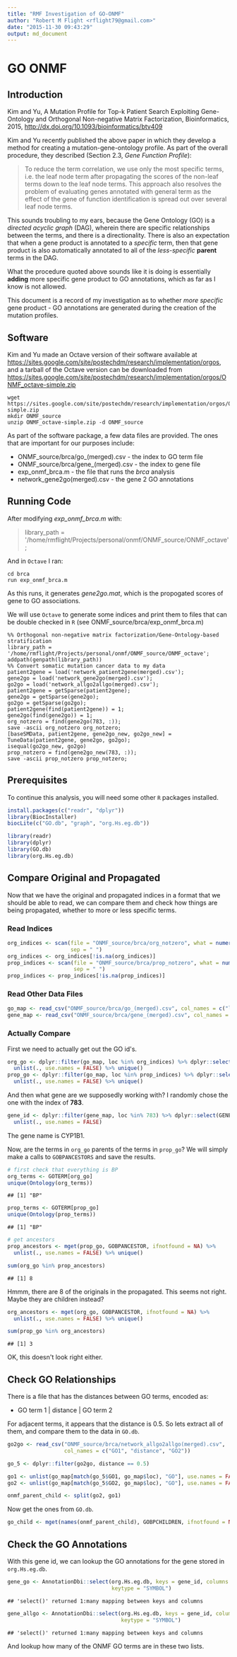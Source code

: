 ```yaml
---
title: "RMF Investigation of GO-ONMF"
author: "Robert M Flight <rflight79@gmail.com>"
date: "2015-11-30 09:43:29"
output: md_document
---
```


# GO ONMF

## Introduction

Kim and Yu, A Mutation Profile for Top-k Patient Search Exploiting Gene-Ontology
and Orthogonal Non-negative Matrix Factorization, Bioinformatics, 2015,
http://dx.doi.org/10.1093/bioinformatics/btv409

Kim and Yu recently published the above paper in which they develop a method
for creating a mutation-gene-ontology profile. As part of the overall procedure, 
they described (Section 2.3, *Gene Function Profile*):

> To reduce the term correlation, we use only the most specific terms, i.e. the leaf 
> node term after propagating the scores of the non-leaf terms down to the leaf node 
> terms. This approach also resolves the problem of evaluating genes annotated with 
> general term as the effect of the gene of function identification is spread out over 
> several leaf node terms.

This sounds troubling to my ears, because the Gene Ontology (GO) is a *directed 
acyclic graph* (DAG), wherein there are specific relationships between the terms, and
there is a directionality. There is also an expectation that when a gene product
is annotated to a *specific* term, then that gene product is also automatically
annotated to all of the *less-specific* **parent** terms in the DAG. 

What the procedure quoted above sounds like it is doing is essentially **adding**
more specific gene product to GO annotations, which as far as I know is not allowed.

This document is a record of my investigation as to whether *more specific* gene
product - GO annotations are generated during the creation of the mutation 
profiles.

## Software

Kim and Yu made an Octave version of their software available at https://sites.google.com/site/postechdm/research/implementation/orgos, and a
tarball of the Octave version can be downloaded from https://sites.google.com/site/postechdm/research/implementation/orgos/ONMF_octave-simple.zip

```
wget https://sites.google.com/site/postechdm/research/implementation/orgos/ONMF_octave-simple.zip
mkdir ONMF_source
unzip ONMF_octave-simple.zip -d ONMF_source
```

As part of the software package, a few data files are provided. The ones that
are important for our purposes include: 

* ONMF_source/brca/go_(merged).csv - the index to GO term file
* ONMF_source/brca/gene_(merged).csv - the index to gene file
* exp_onmf_brca.m - the file that runs the *brca* analysis
* network_gene2go(merged).csv - the gene 2 GO annotations

## Running Code

After modifying *exp_onmf_brca.m* with:

> library_path = '/home/rmflight/Projects/personal/onmf/ONMF_source/ONMF_octave';

And in `Octave` I ran:

```
cd brca
run exp_onmf_brca.m
```

As this runs, it generates *gene2go.mat*, which is the propogated scores of gene
to GO associations.

We will use `Octave` to generate some indices and print them to files that can be
double checked in `R` (see ONMF_source/brca/exp_onmf_brca.m)


```
%% Orthogonal non-negative matrix factorization/Gene-Ontology-based stratification
library_path = '/home/rmflight/Projects/personal/onmf/ONMF_source/ONMF_octave';
addpath(genpath(library_path))
%% Convert somatic mutation cancer data to my data
patient2gene = load('network_patient2gene(merged).csv');
gene2go = load('network_gene2go(merged).csv');
go2go = load('network_allgo2allgo(merged).csv');
patient2gene = getSparse(patient2gene);
gene2go = getSparse(gene2go);
go2go = getSparse(go2go);
patient2gene(find(patient2gene)) = 1;
gene2go(find(gene2go)) = 1;
org_notzero = find(gene2go(783, :));
save -ascii org_notzero org_notzero;
[baseSMData, patient2gene, gene2go_new, go2go_new] = TuneData(patient2gene, gene2go, go2go);
isequal(go2go_new, go2go)
prop_notzero = find(gene2go_new(783, :));
save -ascii prop_notzero prop_notzero;
```

## Prerequisites

To continue this analysis, you will need some other `R` packages installed.


```r
install.packages(c("readr", "dplyr"))
library(BiocInstaller)
biocLite(c("GO.db", "graph", "org.Hs.eg.db"))
```


```r
library(readr)
library(dplyr)
library(GO.db)
library(org.Hs.eg.db)
```


## Compare Original and Propagated

Now that we have the original and propagated indices in a format that we should
be able to read, we can compare them and check how things are being propagated,
whether to more or less specific terms.

### Read Indices


```r
org_indices <- scan(file = "ONMF_source/brca/org_notzero", what = numeric(), 
                    sep = " ")
org_indices <- org_indices[!is.na(org_indices)]
prop_indices <- scan(file = "ONMF_source/brca/prop_notzero", what = numeric(),
                     sep = " ")
prop_indices <- prop_indices[!is.na(prop_indices)]
```

### Read Other Data Files


```r
go_map <- read_csv("ONMF_source/brca/go_(merged).csv", col_names = c("loc", "GO"))
gene_map <- read_csv("ONMF_source/brca/gene_(merged).csv", col_names = c("loc", "GENE"))
```

### Actually Compare

First we need to actually get out the GO id's.


```r
org_go <- dplyr::filter(go_map, loc %in% org_indices) %>% dplyr::select(GO) %>% 
  unlist(., use.names = FALSE) %>% unique()
prop_go <- dplyr::filter(go_map, loc %in% prop_indices) %>% dplyr::select(GO) %>% 
  unlist(., use.names = FALSE) %>% unique()
```

And then what gene are we supposedly working with? I randomly chose the one with
the index of **783**.


```r
gene_id <- dplyr::filter(gene_map, loc %in% 783) %>% dplyr::select(GENE) %>% 
  unlist(., use.names = FALSE)
```

The gene name is CYP1B1.

Now, are the terms in `org_go` parents of the terms in `prop_go`? We will simply
make a calls to `GOBPANCESTORS` and save the results.


```r
# first check that everything is BP
org_terms <- GOTERM[org_go]
unique(Ontology(org_terms))
```

```
## [1] "BP"
```

```r
prop_terms <- GOTERM[prop_go]
unique(Ontology(prop_terms))
```

```
## [1] "BP"
```

```r
# get ancestors
prop_ancestors <- mget(prop_go, GOBPANCESTOR, ifnotfound = NA) %>% 
  unlist(., use.names = FALSE) %>% unique()

sum(org_go %in% prop_ancestors)
```

```
## [1] 8
```

Hmmm, there are 8 of the originals in the
propagated. This seems not right. Maybe they are children instead?


```r
org_ancestors <- mget(org_go, GOBPANCESTOR, ifnotfound = NA) %>%
  unlist(., use.names = FALSE) %>% unique()

sum(prop_go %in% org_ancestors)
```

```
## [1] 3
```

OK, this doesn't look right either. 

## Check GO Relationships

There is a file that has the distances between GO terms, encoded as:

* GO term 1 | distance | GO term 2

For adjacent terms, it appears that the distance is 0.5. So lets extract all
of them, and compare them to the data in `GO.db`.


```r
go2go <- read_csv("ONMF_source/brca/network_allgo2allgo(merged).csv",
                  col_names = c("GO1", "distance", "GO2"))

go_5 <- dplyr::filter(go2go, distance == 0.5)
```


```r
go1 <- unlist(go_map[match(go_5$GO1, go_map$loc), "GO"], use.names = FALSE)
go2 <- unlist(go_map[match(go_5$GO2, go_map$loc), "GO"], use.names = FALSE)
```


```r
onmf_parent_child <- split(go2, go1)
```

Now get the ones from `GO.db`.


```r
go_child <- mget(names(onmf_parent_child), GOBPCHILDREN, ifnotfound = NA)
```


## Check the GO Annotations

With this gene id, we can lookup the GO annotations for the gene stored in
`org.Hs.eg.db`.


```r
gene_go <- AnnotationDbi::select(org.Hs.eg.db, keys = gene_id, columns = "GO",
                                 keytype = "SYMBOL")
```

```
## 'select()' returned 1:many mapping between keys and columns
```

```r
gene_allgo <- AnnotationDbi::select(org.Hs.eg.db, keys = gene_id, columns = "GOALL",
                                    keytype = "SYMBOL")
```

```
## 'select()' returned 1:many mapping between keys and columns
```

And lookup how many of the ONMF GO terms are in these two lists.



